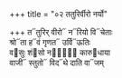 +++
title = "०२ ततुरिर्वीरो नर्यो"

+++
त᳓तुरिर् वीरो᳓ न᳓रियो वि᳓चेताः  
श्रो᳓ता ह᳓वं गृणत᳓ उर्वि᳓ऊतिः  
व᳓सुः शं᳓सो नरां᳐᳓ कारु᳓धाया  
वाजी᳓ स्तुतो᳓ विद᳓थे दाति वा᳓जम्